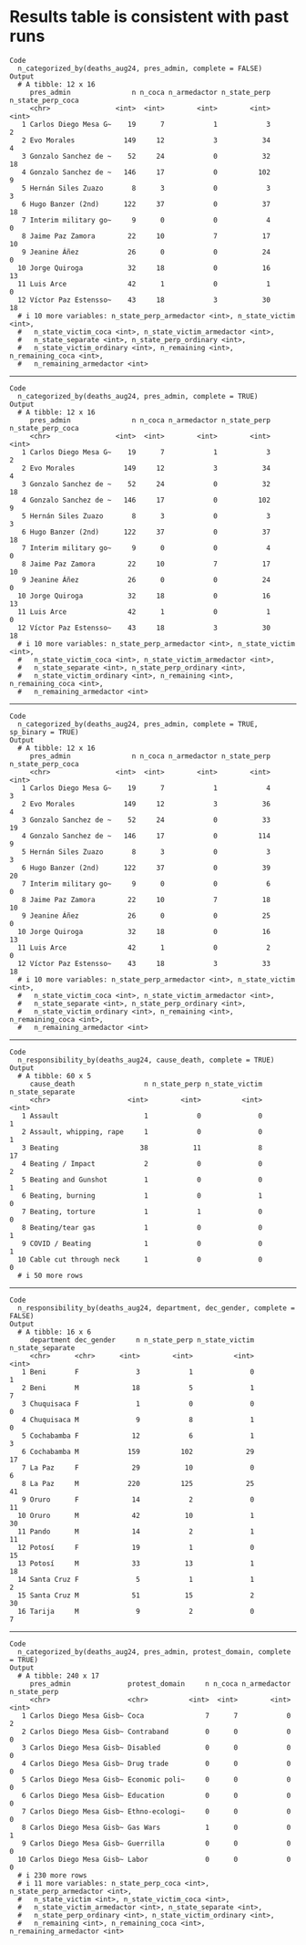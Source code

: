 # Results table is consistent with past runs

    Code
      n_categorized_by(deaths_aug24, pres_admin, complete = FALSE)
    Output
      # A tibble: 12 x 16
         pres_admin               n n_coca n_armedactor n_state_perp n_state_perp_coca
         <chr>                <int>  <int>        <int>        <int>             <int>
       1 Carlos Diego Mesa G~    19      7            1            3                 2
       2 Evo Morales            149     12            3           34                 4
       3 Gonzalo Sanchez de ~    52     24            0           32                18
       4 Gonzalo Sanchez de ~   146     17            0          102                 9
       5 Hernán Siles Zuazo       8      3            0            3                 3
       6 Hugo Banzer (2nd)      122     37            0           37                18
       7 Interim military go~     9      0            0            4                 0
       8 Jaime Paz Zamora        22     10            7           17                10
       9 Jeanine Áñez            26      0            0           24                 0
      10 Jorge Quiroga           32     18            0           16                13
      11 Luis Arce               42      1            0            1                 0
      12 Víctor Paz Estensso~    43     18            3           30                18
      # i 10 more variables: n_state_perp_armedactor <int>, n_state_victim <int>,
      #   n_state_victim_coca <int>, n_state_victim_armedactor <int>,
      #   n_state_separate <int>, n_state_perp_ordinary <int>,
      #   n_state_victim_ordinary <int>, n_remaining <int>, n_remaining_coca <int>,
      #   n_remaining_armedactor <int>

---

    Code
      n_categorized_by(deaths_aug24, pres_admin, complete = TRUE)
    Output
      # A tibble: 12 x 16
         pres_admin               n n_coca n_armedactor n_state_perp n_state_perp_coca
         <chr>                <int>  <int>        <int>        <int>             <int>
       1 Carlos Diego Mesa G~    19      7            1            3                 2
       2 Evo Morales            149     12            3           34                 4
       3 Gonzalo Sanchez de ~    52     24            0           32                18
       4 Gonzalo Sanchez de ~   146     17            0          102                 9
       5 Hernán Siles Zuazo       8      3            0            3                 3
       6 Hugo Banzer (2nd)      122     37            0           37                18
       7 Interim military go~     9      0            0            4                 0
       8 Jaime Paz Zamora        22     10            7           17                10
       9 Jeanine Áñez            26      0            0           24                 0
      10 Jorge Quiroga           32     18            0           16                13
      11 Luis Arce               42      1            0            1                 0
      12 Víctor Paz Estensso~    43     18            3           30                18
      # i 10 more variables: n_state_perp_armedactor <int>, n_state_victim <int>,
      #   n_state_victim_coca <int>, n_state_victim_armedactor <int>,
      #   n_state_separate <int>, n_state_perp_ordinary <int>,
      #   n_state_victim_ordinary <int>, n_remaining <int>, n_remaining_coca <int>,
      #   n_remaining_armedactor <int>

---

    Code
      n_categorized_by(deaths_aug24, pres_admin, complete = TRUE, sp_binary = TRUE)
    Output
      # A tibble: 12 x 16
         pres_admin               n n_coca n_armedactor n_state_perp n_state_perp_coca
         <chr>                <int>  <int>        <int>        <int>             <int>
       1 Carlos Diego Mesa G~    19      7            1            4                 3
       2 Evo Morales            149     12            3           36                 4
       3 Gonzalo Sanchez de ~    52     24            0           33                19
       4 Gonzalo Sanchez de ~   146     17            0          114                 9
       5 Hernán Siles Zuazo       8      3            0            3                 3
       6 Hugo Banzer (2nd)      122     37            0           39                20
       7 Interim military go~     9      0            0            6                 0
       8 Jaime Paz Zamora        22     10            7           18                10
       9 Jeanine Áñez            26      0            0           25                 0
      10 Jorge Quiroga           32     18            0           16                13
      11 Luis Arce               42      1            0            2                 0
      12 Víctor Paz Estensso~    43     18            3           33                18
      # i 10 more variables: n_state_perp_armedactor <int>, n_state_victim <int>,
      #   n_state_victim_coca <int>, n_state_victim_armedactor <int>,
      #   n_state_separate <int>, n_state_perp_ordinary <int>,
      #   n_state_victim_ordinary <int>, n_remaining <int>, n_remaining_coca <int>,
      #   n_remaining_armedactor <int>

---

    Code
      n_responsibility_by(deaths_aug24, cause_death, complete = TRUE)
    Output
      # A tibble: 60 x 5
         cause_death                 n n_state_perp n_state_victim n_state_separate
         <chr>                   <int>        <int>          <int>            <int>
       1 Assault                     1            0              0                1
       2 Assault, whipping, rape     1            0              0                1
       3 Beating                    38           11              8               17
       4 Beating / Impact            2            0              0                2
       5 Beating and Gunshot         1            0              0                1
       6 Beating, burning            1            0              1                0
       7 Beating, torture            1            1              0                0
       8 Beating/tear gas            1            0              0                1
       9 COVID / Beating             1            0              0                1
      10 Cable cut through neck      1            0              0                0
      # i 50 more rows

---

    Code
      n_responsibility_by(deaths_aug24, department, dec_gender, complete = FALSE)
    Output
      # A tibble: 16 x 6
         department dec_gender     n n_state_perp n_state_victim n_state_separate
         <chr>      <chr>      <int>        <int>          <int>            <int>
       1 Beni       F              3            1              0                1
       2 Beni       M             18            5              1                7
       3 Chuquisaca F              1            0              0                0
       4 Chuquisaca M              9            8              1                0
       5 Cochabamba F             12            6              1                3
       6 Cochabamba M            159          102             29               17
       7 La Paz     F             29           10              0                6
       8 La Paz     M            220          125             25               41
       9 Oruro      F             14            2              0               11
      10 Oruro      M             42           10              1               30
      11 Pando      M             14            2              1               11
      12 Potosí     F             19            1              0               15
      13 Potosí     M             33           13              1               18
      14 Santa Cruz F              5            1              1                2
      15 Santa Cruz M             51           15              2               30
      16 Tarija     M              9            2              0                7

---

    Code
      n_categorized_by(deaths_aug24, pres_admin, protest_domain, complete = TRUE)
    Output
      # A tibble: 240 x 17
         pres_admin              protest_domain     n n_coca n_armedactor n_state_perp
         <chr>                   <chr>          <int>  <int>        <int>        <int>
       1 Carlos Diego Mesa Gisb~ Coca               7      7            0            2
       2 Carlos Diego Mesa Gisb~ Contraband         0      0            0            0
       3 Carlos Diego Mesa Gisb~ Disabled           0      0            0            0
       4 Carlos Diego Mesa Gisb~ Drug trade         0      0            0            0
       5 Carlos Diego Mesa Gisb~ Economic poli~     0      0            0            0
       6 Carlos Diego Mesa Gisb~ Education          0      0            0            0
       7 Carlos Diego Mesa Gisb~ Ethno-ecologi~     0      0            0            0
       8 Carlos Diego Mesa Gisb~ Gas Wars           1      0            0            1
       9 Carlos Diego Mesa Gisb~ Guerrilla          0      0            0            0
      10 Carlos Diego Mesa Gisb~ Labor              0      0            0            0
      # i 230 more rows
      # i 11 more variables: n_state_perp_coca <int>, n_state_perp_armedactor <int>,
      #   n_state_victim <int>, n_state_victim_coca <int>,
      #   n_state_victim_armedactor <int>, n_state_separate <int>,
      #   n_state_perp_ordinary <int>, n_state_victim_ordinary <int>,
      #   n_remaining <int>, n_remaining_coca <int>, n_remaining_armedactor <int>

